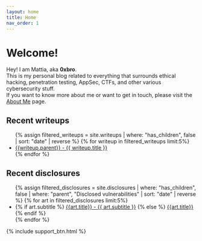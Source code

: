 ```yaml
---
layout: home
title: Home
nav_order: 1
---
```


# Welcome!
Hey! I am Mattia, aka **0xbro**. <br>This is my personal blog related to everything that surrounds ethical hacking, penetration testing, AppSec, CTFs, and other various cybersecurity stuff.<br>
If you want to know more about me or want to get in touch, please visit the <a href="{{ site.url }}/about/">About Me</a> page. 

## Recent writeups
<ul>
  {% assign filtered_writeups = site.writeups | where: "has_children", false | sort: "date" | reverse %}
  {% for writeup in filtered_writeups limit:5%}
    <li>
      <a href="{{ writeup.url }}">{{writeup.parent}} - {{ writeup.title }}</a>
    </li>
  {% endfor %}
</ul>

## Recent disclosures
<ul>
  {% assign filtered_disclosures = site.disclosures | where: "has_children", false | where: "parent", "Disclosed vulnerabilities" | sort: "date" | reverse %}
  {% for art in filtered_disclosures limit:5%}
    <li>
    {% if art.subtitle %}
      <a href="{{ art.url }}">{{art.title}} - {{ art.subtitle }}</a>
    {% else %}
      <a href="{{ art.url }}">{{art.title}}</a>
    {% endif %}
    </li>
  {% endfor %}
</ul>




{% include support_btn.html %}
